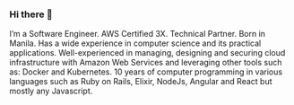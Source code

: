### Hi there 👋

I’m a Software Engineer. AWS Certified 3X. Technical Partner.
Born in Manila. Has a wide experience in computer science and its practical applications. Well-experienced in
managing, designing and securing cloud infrastructure with Amazon Web Services and leveraging other tools
such as: Docker and Kubernetes. 10 years of computer programming in various languages such as Ruby on
Rails, Elixir, NodeJs, Angular and React but mostly any Javascript.

<!--
**w3kp/w3kp** is a ✨ _special_ ✨ repository because its `README.md` (this file) appears on your GitHub profile.

Here are some ideas to get you started:

- 🔭 I’m currently working on ...
- 🌱 I’m currently learning ...
- 👯 I’m looking to collaborate on ...
- 🤔 I’m looking for help with ...
- 💬 Ask me about ...
- 📫 How to reach me: ...
- 😄 Pronouns: ...
- ⚡ Fun fact: ...
-->

